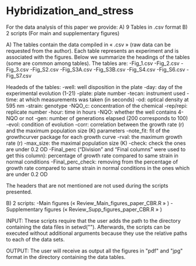 # Hybridization_and_stress
For the data analysis of this paper we provide:
	A) 9 Tables in .csv format
	B) 2 scripts (For main and supplementary figures)


A) The tables contain the data compiled in « .csv » (raw data can be requested from the author). Each table represents an experiment and is associated with the figures. Below we summarize the headings of the tables (some are common among tables). The tables are:
-Fig_1.csv
-Fig_2.csv
-Fig_3.csv
-Fig_S2.csv
-Fig_S3A.csv
-Fig_S3B.csv
-Fig_S4.csv
-Fig_S6.csv
-Fig_S7.csv


Headeds of the tables:
	-well: well disposition in the plate
	-day: day of the experimental evolution (1-21)
	-plate: plate number 
	-tecan: instrument used
	-time: at which measurements was taken (in seconds)
	-od: optical density at 595 nm
	-strain: genotype
	-NQO_c: concentration of the chemical
	-rep/repi:  replicate number
	-hour: time in hours
	-NQO: whether the well contains 4-NQO or not
	-gen: number of generations elapsed (200 corresponds to 100)
	-evol: condition of evolution
	-corr: correlation between the growth rate (r) and the maximum population size (K) parameters
	-note_fit: fit of the growthcurver package for each growth curve
	-rval: the maximum growth rate (r)
	-max_size: the maximal population size (K)
	-check: check the ones are under 0.2 OD
	-Final_perc (“Division” and “Final columns” were used to get this column): percentage of growth rate compared to same strain in normal conditions
	-Final_perc_check: removing from the percentage of growth rate compared to same strain in normal conditions in the ones which are under 0.2 OD

The headers that are not mentioned are not used during the scripts presented.

B) 2 scripts:
	-Main figures (« Review_Main_figures_paper_CBR.R » )
	-Supplementary figures (« Review_Supp_figures_paper_CBR.R » )

INPUT: These scripts require that the user adds the path to the directory containing the data files in setwd(""). Afterwards, the scripts can be executed without additional arguments because they use the relative paths to each of the data sets.

OUTPUT: The user will receive as output all the figures in "pdf" and "jpg" format in the directory containing the data tables.



